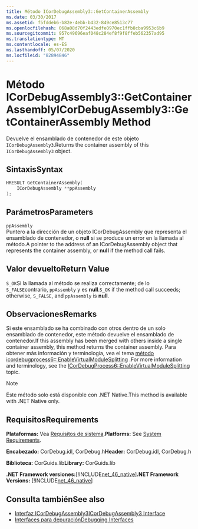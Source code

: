 ```yaml
---
title: Método ICorDebugAssembly3::GetContainerAssembly
ms.date: 03/30/2017
ms.assetid: f5fddeb6-b82e-4ebb-b432-849ce8513c77
ms.openlocfilehash: 068a08d70f2443edfe0970ec1ffb8cba9953c6b9
ms.sourcegitcommit: 957c49696eaf048c284ef8f9f8ffeb562357ad95
ms.translationtype: MT
ms.contentlocale: es-ES
ms.lasthandoff: 05/07/2020
ms.locfileid: "82894846"
---
```

# <a name="icordebugassembly3getcontainerassembly-method"></a><span data-ttu-id="52db0-102">Método ICorDebugAssembly3::GetContainerAssembly</span><span class="sxs-lookup"><span data-stu-id="52db0-102">ICorDebugAssembly3::GetContainerAssembly Method</span></span>
<span data-ttu-id="52db0-103">Devuelve el ensamblado de contenedor de este objeto `ICorDebugAssembly3`.</span><span class="sxs-lookup"><span data-stu-id="52db0-103">Returns the container assembly of this `ICorDebugAssembly3` object.</span></span>  
  
## <a name="syntax"></a><span data-ttu-id="52db0-104">Sintaxis</span><span class="sxs-lookup"><span data-stu-id="52db0-104">Syntax</span></span>  
  
```cpp  
HRESULT GetContainerAssembly(  
    ICorDebugAssembly **ppAssembly  
);  
```  
  
## <a name="parameters"></a><span data-ttu-id="52db0-105">Parámetros</span><span class="sxs-lookup"><span data-stu-id="52db0-105">Parameters</span></span>  
 `ppAssembly`  
 <span data-ttu-id="52db0-106">Puntero a la dirección de un objeto ICorDebugAssembly que representa el ensamblado de contenedor, o **null** si se produce un error en la llamada al método.</span><span class="sxs-lookup"><span data-stu-id="52db0-106">A pointer to the address of an ICorDebugAssembly object that represents the container assembly, or **null** if the method call fails.</span></span>  
  
## <a name="return-value"></a><span data-ttu-id="52db0-107">Valor devuelto</span><span class="sxs-lookup"><span data-stu-id="52db0-107">Return Value</span></span>  
 <span data-ttu-id="52db0-108">`S_OK`Si la llamada al método se realiza correctamente; de lo `S_FALSE`contrario, `ppAssembly` y es **null**.</span><span class="sxs-lookup"><span data-stu-id="52db0-108">`S_OK` if the method call succeeds; otherwise, `S_FALSE`, and `ppAssembly` is **null**.</span></span>  
  
## <a name="remarks"></a><span data-ttu-id="52db0-109">Observaciones</span><span class="sxs-lookup"><span data-stu-id="52db0-109">Remarks</span></span>  
 <span data-ttu-id="52db0-110">Si este ensamblado se ha combinado con otros dentro de un solo ensamblado de contenedor, este método devuelve el ensamblado de contenedor.</span><span class="sxs-lookup"><span data-stu-id="52db0-110">If this assembly has been merged with others inside a single container assembly, this method returns the container assembly.</span></span> <span data-ttu-id="52db0-111">Para obtener más información y terminología, vea el tema [método icordebugprocess6:: EnableVirtualModuleSplitting](icordebugprocess6-enablevirtualmodulesplitting-method.md) .</span><span class="sxs-lookup"><span data-stu-id="52db0-111">For more information and terminology, see the [ICorDebugProcess6::EnableVirtualModuleSplitting](icordebugprocess6-enablevirtualmodulesplitting-method.md) topic.</span></span>  
  
> [!NOTE]
> <span data-ttu-id="52db0-112">Este método solo está disponible con .NET Native.</span><span class="sxs-lookup"><span data-stu-id="52db0-112">This method is available with .NET Native only.</span></span>  
  
## <a name="requirements"></a><span data-ttu-id="52db0-113">Requisitos</span><span class="sxs-lookup"><span data-stu-id="52db0-113">Requirements</span></span>  
 <span data-ttu-id="52db0-114">**Plataformas:** Vea [Requisitos de sistema](../../get-started/system-requirements.md).</span><span class="sxs-lookup"><span data-stu-id="52db0-114">**Platforms:** See [System Requirements](../../get-started/system-requirements.md).</span></span>  
  
 <span data-ttu-id="52db0-115">**Encabezado:** CorDebug.idl, CorDebug.h</span><span class="sxs-lookup"><span data-stu-id="52db0-115">**Header:** CorDebug.idl, CorDebug.h</span></span>  
  
 <span data-ttu-id="52db0-116">**Biblioteca:** CorGuids.lib</span><span class="sxs-lookup"><span data-stu-id="52db0-116">**Library:** CorGuids.lib</span></span>  
  
 <span data-ttu-id="52db0-117">**.NET Framework versiones:**[!INCLUDE[net_46_native](../../../../includes/net-46-native-md.md)]</span><span class="sxs-lookup"><span data-stu-id="52db0-117">**.NET Framework Versions:** [!INCLUDE[net_46_native](../../../../includes/net-46-native-md.md)]</span></span>  
  
## <a name="see-also"></a><span data-ttu-id="52db0-118">Consulta también</span><span class="sxs-lookup"><span data-stu-id="52db0-118">See also</span></span>

- [<span data-ttu-id="52db0-119">Interfaz ICorDebugAssembly3</span><span class="sxs-lookup"><span data-stu-id="52db0-119">ICorDebugAssembly3 Interface</span></span>](icordebugassembly3-interface.md)
- [<span data-ttu-id="52db0-120">Interfaces para depuración</span><span class="sxs-lookup"><span data-stu-id="52db0-120">Debugging Interfaces</span></span>](debugging-interfaces.md)
